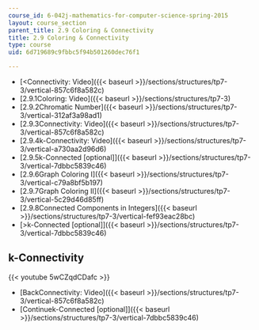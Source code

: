 ```yaml
---
course_id: 6-042j-mathematics-for-computer-science-spring-2015
layout: course_section
parent_title: 2.9 Coloring & Connectivity
title: 2.9 Coloring & Connectivity
type: course
uid: 6d719689c9fbbc5f94b501260dec76f1

---
```


*   [<Connectivity: Video]({{< baseurl >}}/sections/structures/tp7-3/vertical-857c6f8a582c)
*   [2.9.1Coloring: Video]({{< baseurl >}}/sections/structures/tp7-3)
*   [2.9.2Chromatic Number]({{< baseurl >}}/sections/structures/tp7-3/vertical-312af3a98ad1)
*   [2.9.3Connectivity: Video]({{< baseurl >}}/sections/structures/tp7-3/vertical-857c6f8a582c)
*   [2.9.4k-Connectivity: Video]({{< baseurl >}}/sections/structures/tp7-3/vertical-a730aa2d96d6)
*   [2.9.5k-Connected \[optional\]]({{< baseurl >}}/sections/structures/tp7-3/vertical-7dbbc5839c46)
*   [2.9.6Graph Coloring I]({{< baseurl >}}/sections/structures/tp7-3/vertical-c79a8bf5b197)
*   [2.9.7Graph Coloring II]({{< baseurl >}}/sections/structures/tp7-3/vertical-5c29d46d85ff)
*   [2.9.8Connected Components in Integers]({{< baseurl >}}/sections/structures/tp7-3/vertical-fef93eac28bc)
*   [\>k-Connected \[optional\]]({{< baseurl >}}/sections/structures/tp7-3/vertical-7dbbc5839c46)

k-Connectivity
--------------

{{< youtube 5wCZqdCDafc >}}

*   [BackConnectivity: Video]({{< baseurl >}}/sections/structures/tp7-3/vertical-857c6f8a582c)
*   [Continuek-Connected \[optional\]]({{< baseurl >}}/sections/structures/tp7-3/vertical-7dbbc5839c46)